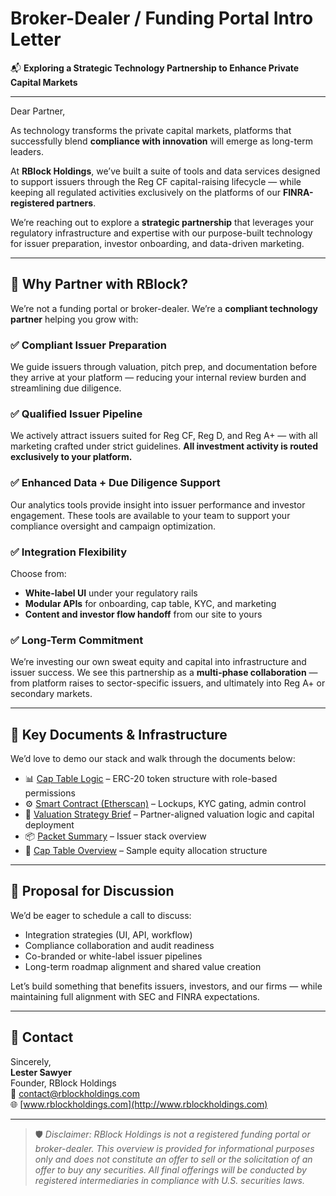 # Broker-Dealer / Funding Portal Intro Letter

📬 **Exploring a Strategic Technology Partnership to Enhance Private Capital Markets**

---

Dear Partner,

As technology transforms the private capital markets, platforms that successfully blend **compliance with innovation** will emerge as long-term leaders.

At **RBlock Holdings**, we’ve built a suite of tools and data services designed to support issuers through the Reg CF capital-raising lifecycle — while keeping all regulated activities exclusively on the platforms of our **FINRA-registered partners**.

We’re reaching out to explore a **strategic partnership** that leverages your regulatory infrastructure and expertise with our purpose-built technology for issuer preparation, investor onboarding, and data-driven marketing.

---

## 🤝 Why Partner with RBlock?

We’re not a funding portal or broker-dealer. We’re a **compliant technology partner** helping you grow with:

### ✅ Compliant Issuer Preparation  
We guide issuers through valuation, pitch prep, and documentation before they arrive at your platform — reducing your internal review burden and streamlining due diligence.

### ✅ Qualified Issuer Pipeline  
We actively attract issuers suited for Reg CF, Reg D, and Reg A+ — with all marketing crafted under strict guidelines. **All investment activity is routed exclusively to your platform.**

### ✅ Enhanced Data + Due Diligence Support  
Our analytics tools provide insight into issuer performance and investor engagement. These tools are available to your team to support your compliance oversight and campaign optimization.

### ✅ Integration Flexibility  
Choose from:
- **White-label UI** under your regulatory rails  
- **Modular APIs** for onboarding, cap table, KYC, and marketing  
- **Content and investor flow handoff** from our site to yours

### ✅ Long-Term Commitment  
We’re investing our own sweat equity and capital into infrastructure and issuer success. We see this partnership as a **multi-phase collaboration** — from platform raises to sector-specific issuers, and ultimately into Reg A+ or secondary markets.

---

## 🔧 Key Documents & Infrastructure

We’d love to demo our stack and walk through the documents below:

- 📊 [Cap Table Logic](../TokenDocs/cap-table-overview.md) – ERC-20 token structure with role-based permissions
- ⚙️ [Smart Contract (Etherscan)](https://sepolia.etherscan.io/address/0x769780C2BA4492Ac4B0C3C38fbD0B2CB4bb9Ba5f#code) – Lockups, KYC gating, admin control
- 📄 [Valuation Strategy Brief](valuation-strategy-brief.md) – Partner-aligned valuation logic and capital deployment
- 📦 [Packet Summary](packet-summary.md) – Issuer stack overview
- 🧾 [Cap Table Overview](../TokenDocs/cap-table-overview.md) – Sample equity allocation structure

---

## 🧩 Proposal for Discussion

We’d be eager to schedule a call to discuss:

- Integration strategies (UI, API, workflow)
- Compliance collaboration and audit readiness
- Co-branded or white-label issuer pipelines
- Long-term roadmap alignment and shared value creation

Let’s build something that benefits issuers, investors, and our firms — while maintaining full alignment with SEC and FINRA expectations.

---

## 📣 Contact

Sincerely,  
**Lester Sawyer**  
Founder, RBlock Holdings  
📧 [contact@rblockholdings.com](mailto:contact@rblockholdings.com)  
🌐 [www.rblockholdings.com](http://www.rblockholdings.com)

---

> 🛡️ *Disclaimer: RBlock Holdings is not a registered funding portal or broker-dealer. This overview is provided for informational purposes only and does not constitute an offer to sell or the solicitation of an offer to buy any securities. All final offerings will be conducted by registered intermediaries in compliance with U.S. securities laws.*

